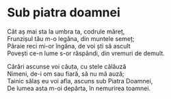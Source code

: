 # Sub piatra doamnei

Cât aș mai sta la umbra ta, codrule măreț,\
Frunzișul tău m-o legăna, din muntele semeț;\
Pâraie reci mi-or îngâna, de voi ști să ascult\
Povești ce-n lume s-or răspândi, din vremuri de demult.

Cărări ascunse voi căuta, cu stele călăuză\
Nimeni, de-i om sau fiară, să nu mă auză;\
Tainic sălaș eu voi afla, ascuns sub Piatra Doamnei,\
De lumea asta m-oi depărta, în nemurirea toamnei.
